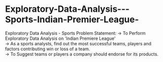 # Exploratory-Data-Analysis---Sports-Indian-Premier-League-
Exploratory Data Analysis - Sports 
Problem Statement: 
-> To Perform Exploratory Data Analysis on 'Indian Premiere League'  
-> As a sports analysts, find out the most successful teams, players and factors contributing win or loss of a team.  
-> To Suggest teams or players a company should endorse for its products.
